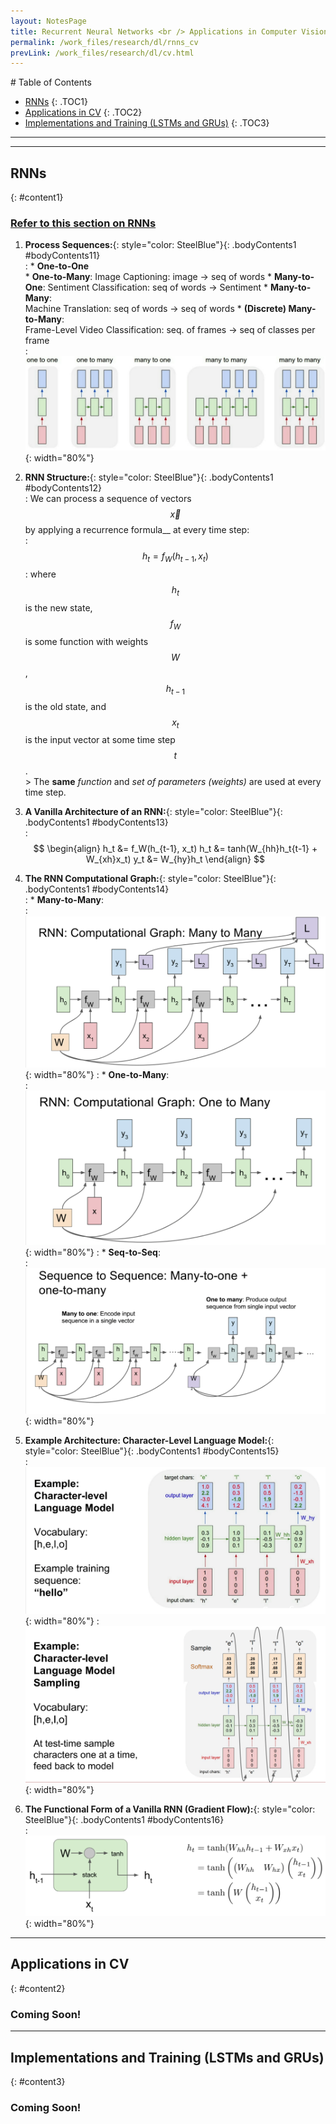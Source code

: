 ```yaml
---
layout: NotesPage
title: Recurrent Neural Networks <br /> Applications in Computer Vision
permalink: /work_files/research/dl/rnns_cv
prevLink: /work_files/research/dl/cv.html
---
```


<div markdown="1" class = "TOC">
# Table of Contents

  * [RNNs](#content1)
  {: .TOC1}
  * [Applications in CV](#content2)
  {: .TOC2}
  * [Implementations and Training (LSTMs and GRUs)](#content3)
  {: .TOC3}
</div>

***
***

## RNNs
{: #content1}

### [Refer to this section on RNNs](ahmedbadary.ml/work_files/research/dl/nlp/rnns)

1. **Process Sequences:**{: style="color: SteelBlue"}{: .bodyContents1 #bodyContents11}  
    :   * __One-to-One__  
        * __One-to-Many__: 
            Image Captioning: image -> seq of words
        * __Many-to-One__: 
            Sentiment Classification: seq of words -> Sentiment
        * __Many-to-Many__:   
            Machine Translation: seq of words -> seq of words
        * __(Discrete) Many-to-Many__:  
            Frame-Level Video Classification: seq. of frames -> seq of classes per frame  
    :   ![img](/main_files/cs231n/10/1.png){: width="80%"}  


2. **RNN Structure:**{: style="color: SteelBlue"}{: .bodyContents1 #bodyContents12}  
    :   We can process a sequence of vectors $$\vec{x}$$ by applying a recurrence formula__ at every time step:  
    :   $$h_t = f_W(h_{t-1}, x_t)$$
    :   where $$h_t$$ is the new state, $$f_W$$ is some function with weights $$W$$, $$h_{t-1}$$ is the old state, and $$x_t$$ is the input vector at some time step $$t$$.   
        > The __same__ _function_ and _set of parameters (weights)_ are used at every time step.  

3. **A Vanilla Architecture of an RNN:**{: style="color: SteelBlue"}{: .bodyContents1 #bodyContents13}  
    :   $$
        \begin{align}
        h_t &= f_W(h_{t-1}, x_t)
        h_t &= tanh(W_{hh}h_t{t-1} + W_{xh}x_t)  
        y_t &= W_{hy}h_t
        \end{align}
        $$

4. **The RNN Computational Graph:**{: style="color: SteelBlue"}{: .bodyContents1 #bodyContents14}  
    :   * __Many-to-Many__:       
    :   ![img](/main_files/cs231n/10/2.png){: width="80%"}
    :   * __One-to-Many__:  
    :  ![img](/main_files/cs231n/10/3.png){: width="80%"} 
    :   * __Seq-to-Seq__:   
    :   ![img](/main_files/cs231n/10/4.png){: width="80%"}

5. **Example Architecture: Character-Level Language Model:**{: style="color: SteelBlue"}{: .bodyContents1 #bodyContents15}  
    :   ![img](/main_files/cs231n/10/5.png){: width="80%"}
    :   ![img](/main_files/cs231n/10/6.png){: width="80%"}

6. **The Functional Form of a Vanilla RNN (Gradient Flow):**{: style="color: SteelBlue"}{: .bodyContents1 #bodyContents16}  
    :   ![img](/main_files/cs231n/10/7.png){: width="80%"}

***

## Applications in CV
{: #content2}

### Coming Soon!

***

## Implementations and Training (LSTMs and GRUs)
{: #content3}

### Coming Soon!